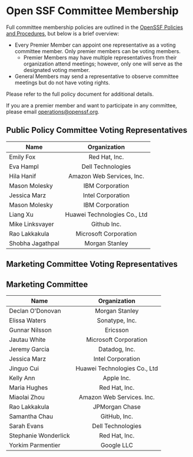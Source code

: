 # Open SSF Committee Membership
Full committee membership policies are outlined in the [OpenSSF Policies and Procedures](https://github.com/ossf/foundation/blob/main/OpenSSF%20Policies%20and%20Procedures.md), but below is a brief overview:
- Every Premier Member can appoint one representative as a voting committee member. Only premier members can be voting members.
  - Premier Members may have multiple representatives from their organization attend meetings; however, only one will serve as the designated voting member.
- General Members may send a representative to observe committee meetings but do not have voting rights.

Please refer to the full policy document for additional details. 

If you are a premier member and want to participate in any committee, please email operations@openssf.org.

## Public Policy Committee Voting Representatives

|  Name | Organization |
|----------------|:------------------:|
|Emily Fox| Red Hat, Inc.|
|Eva Hampl| Dell Technologies|
|Hila Hanif| Amazon Web Services, Inc.|
|Mason Molesky| IBM Corporation|
|Jessica Marz| Intel Corporation|
|Mason Molesky| IBM Corporation|
|Liang Xu| Huawei Technologies Co., Ltd|
|Mike Linksvayer| Github Inc.|
|Rao Lakkakula| Microsoft Corporation|
|Shobha Jagathpal| Morgan Stanley|


## Marketing Committee Voting Representatives


## Marketing Committee


|  Name | Organization |
|----------------|:------------------:|
|Declan O'Donovan| Morgan Stanley|
|Elissa Waters| Sonatype, Inc.|
|Gunnar Nilsson| Ericsson|
|Jautau White| Microsoft Corporation|
|Jeremy Garcia| Datadog, Inc.|
|Jessica Marz| Intel Corporation|
|Jinguo Cui| Huawei Technologies Co., Ltd|
|Kelly Ann| Apple Inc.|
|Maria Hughes| Red Hat, Inc.|
|Miaolai Zhou| Amazon Web Services. Inc.|
|Rao Lakkakula| JPMorgan Chase|
|Samantha Chau| GitHub, Inc.|
|Sarah Evans| Dell Technologies|
|Stephanie Wonderlick| Red Hat, Inc.|
|Yorkim Parmentier| Google LLC|
